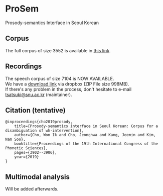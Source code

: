 # ProSem
Prosody-semantics Interface in Seoul Korean

## Corpus
The full corpus of size 3552 is available in [this link](https://drive.google.com/open?id=1KQO4PiUuPztSgZiuAZKilawLPMMBpV32).

## Recordings
The speech corpus of size 7104 is NOW AVAILABLE. </br>
We have a [download link](https://www.dropbox.com/s/3tm6ylu21jpmnj8/ProSem_KOR_speech.zip?dl=0) via dropbox (ZIP File size 998MB). </br>
If there's any problem in the process, don't hesitate to e-mail tsatsuki@snu.ac.kr (maintainer).

## Citation (tentative)
```
@inproceedings{cho2019prosody,
	title={Prosody-semantics interface in Seoul Korean: Corpus for a disambiguation of wh-intervention},
	author={Cho, Won Ik and Cho, Jeonghwa and Kang, Jeemin and Kim, Nam Soo},
	booktitle={Proceedings of the 19th International Congress of the Phonetic Sciences},
	pages={3902--3906},
	year={2019}
}
```

## Multimodal analysis
Will be added afterwards.
